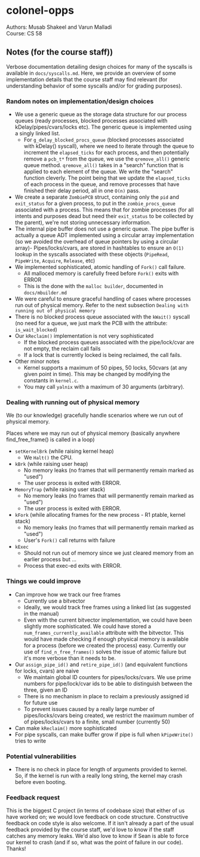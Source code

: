 # colonel-opps
Authors: Musab Shakeel and Varun Malladi  
Course: CS 58 

## Notes (for the course staff))
Verbose documentation detailing design choices for many of the syscalls is available in `docs/syscalls.md`.
Here, we provide an overview of some implementation details that the course staff may find relevant (for understanding behavior of some syscalls and/or for grading purposes).

### Random notes on implementation/design choices
- We use a generic queue as the storage data structure for our process queues (ready processes, blocked processes associated with kDelay/pipes/cvars/locks etc). The generic queue is implemented using a singly linked list.
    - For `g_delay_blocked_procs_queue` (blocked processes associated with kDelay() syscall), where we need to iterate through the queue to increment the `elapsed_ticks` for each process, and then potentially remove a `pcb_t*` from the queue, we use the `qremove_all()` generic queue method. `qremove_all()` takes in a "search" function that is applied to each element of the queue. We write the "search" function cleverly. The point being that we update the `elapsed_ticks` of each process in the queue, and remove processes that have finished their delay period, all in one `O(n)` pass.
- We create a separate `ZombiePCB` struct, containing only the `pid` and `exit_status` for a given process, to put in the `zombie_procs_queue` associated with a process. This means that for zombie processes (for all intents and purposes dead but need their `exit_status` to be collected by the parent), we're not storing unnecessary information.
- The internal pipe buffer does not use a generic queue. The pipe buffer is actually a queue ADT implemented using a circular array implementation (so we avoided the overhead of queue pointers by using a circular array)- Pipes/locks/cvars, are stored in hashtables to ensure an `O(1)` lookup in the syscalls associated with these objects (`PipeRead`, `PipeWrite`, `Acquire`, `Release`, etc)
- We implemented sophisticated, atomic handling of `Fork()` call failure. 
    - All malloced memory is carefully freed before `Fork()` exits with ERROR
    - This is the done with the `malloc builder`, documented in `docs/mbuilder.md`
- We were careful to ensure graceful handling of cases where processes run out of physical memory. Refer to the next subsection `Dealing with running out of physical memory`
- There is no blocked process queue associated with the `kWait()` syscall (no need for a queue, we just mark the PCB with the attribute: `is_wait_blocked`)
- Our `kReclaim()` implementation is not very sophisticated
    - If the blocked process queues associated with the pipe/lock/cvar are not empty, the reclaim call fails
    - If a lock that is currently locked is being reclaimed, the call fails.
- Other minor notes
    - Kernel supports a maximum of 50 pipes, 50 locks, 50cvars (at any given point in time). This may be changed by modifying the constants in `kernel.c`.
    - You may call `yalnix` with a maximum of 30 arguments (arbitrary).


### Dealing with running out of physical memory
We (to our knowledge) gracefully handle scenarios where we run out of physical memory.  

Places where we may run out of physical memory (basically anywhere find_free_frame() is called in a loop)  
- `setKernelBrk` (while raising kernel heap) 
    - We `Halt()` the CPU.
- `kBrk` (while raising user heap) 
    - No memory leaks (no frames that will permanently remain marked as "used")
    - The user process is exited with ERROR.
- `MemoryTrap` (while raising user stack) 
    - No memory leaks (no frames that will permanently remain marked as "used")
    - The user process is exited with ERROR.
- `kFork` (while allocating frames for the new process - R1 ptable, kernel stack)
    - No memory leaks (no frames that will permanently remain marked as "used")
    - User's `Fork()` call returns with failure
- `kExec` 
    - Should not run out of memory since we just cleared memory from an earlier process but ...
    - Process that exec-ed exits with ERROR.





### Things we could improve
- Can improve how we track our free frames
    - Currently use a bitvector
    - Ideally, we would track free frames using a linked list (as suggested in the manual)
    - Even with the current bitvector implementation, we could have been slightly more sophisticated. We could have stored a `num_frames_currently_available` attribute with the bitvector. This would have made checking if enough physical memory is available for a process (before we created the process) easy. Currently our use of `find_n_free_frames()` solves the issue of atomic failure but it's more verbose than it needs to be.
- Our `assign_pipe_id()` and `retire_pipe_id()` (and equivalent functions for locks, cvars) are naive
    - We maintain global ID counters for pipes/locks/cvars. We use prime numbers for pipe/lock/cvar ids to be
    able to distinguish between the three, given an ID
    - There is no mechanism in place to reclaim a previously assigned id for future use
    - To prevent issues caused by a really large number of pipes/locks/cvars being created, we restrict
    the maximum number of of pipes/locks/cvars to a finite, small number (currently 50)
- Can make `kReclaim()` more sophisticated
- For pipe syscalls, can make buffer grow if pipe is full when `kPipeWrite()` tries to write
    



### Potential vulnerabilities
- There is no check in place for length of arguments provided to kernel. So, if the kernel is run with 
a really long string, the kernel may crash before even booting.


### Feedback request
This is the biggest C project (in terms of codebase size) that either of us have worked on; we would love feedback on code structure. Constructive feedback on code style is also welcome. If it isn't already a part
of the usual feedback provided by the course staff, we'd love to know if the staff catches any memory leaks. We'd also love to know if Sean is able to force our kernel to crash (and if so, what was the point of failure
in our code). Thanks!
